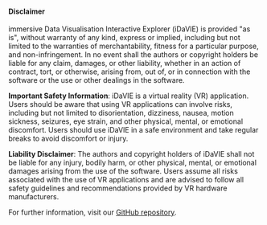 #### Disclaimer

immersive Data Visualisation Interactive Explorer (iDaVIE) is provided "as is", without warranty of any kind, express or implied, including but not limited to the warranties of merchantability, fitness for a particular purpose, and non-infringement. In no event shall the authors or copyright holders be liable for any claim, damages, or other liability, whether in an action of contract, tort, or otherwise, arising from, out of, or in connection with the software or the use or other dealings in the software.

**Important Safety Information**: iDaVIE is a virtual reality (VR) application. Users should be aware that using VR applications can involve risks, including but not limited to disorientation, dizziness, nausea, motion sickness, seizures, eye strain, and other physical, mental, or emotional discomfort. Users should use iDaVIE in a safe environment and take regular breaks to avoid discomfort or injury.

**Liability Disclaimer**: The authors and copyright holders of iDaVIE shall not be liable for any injury, bodily harm, or other physical, mental, or emotional damages arising from the use of the software. Users assume all risks associated with the use of VR applications and are advised to follow all safety guidelines and recommendations provided by VR hardware manufacturers.

For further information, visit our [GitHub repository](https://github.com/idia-astro/idia_unity_vr).
